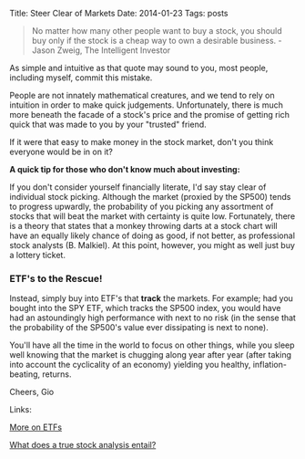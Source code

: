 Title: Steer Clear of Markets
Date: 2014-01-23
Tags: posts

> No matter how many other people want to buy a stock, you should buy only if the stock is a cheap way to own a desirable business. - Jason Zweig, The Intelligent Investor

As simple and intuitive as that quote may sound to you, most people, including myself, commit this mistake.

People are not innately mathematical creatures, and we tend to rely on intuition in order to make quick judgements. Unfortunately, there is much more beneath the facade of a stock's price and the promise of getting rich quick that was made to you by your "trusted" friend.

If it were that easy to make money in the stock market, don't you think everyone would be in on it?

**A quick tip for those who don't know much about investing:**

If you don't consider yourself financially literate, I'd say stay clear of individual stock picking. Although the market (proxied by the SP500) tends to progress upwardly, the probability of you picking any assortment of stocks that will beat the market with certainty is quite low. Fortunately, there is a theory that states that a monkey throwing darts at a stock chart will have an equally likely chance of doing as good, if not better, as professional stock analysts (B. Malkiel). At this point, however, you might as well just buy a lottery ticket.

### ETF's to the Rescue!
Instead, simply buy into ETF's that **track** the markets. For example; had you bought into the SPY ETF, which tracks the SP500 index, you would have had an astoundingly high performance with next to no risk (in the sense that the probability of the SP500's value ever dissipating is next to none).

You'll have all the time in the world to focus on other things, while you sleep well knowing that the market is chugging along year after year (after taking into account the cyclicality of an economy) yielding you healthy, inflation-beating, returns.

Cheers,
Gio

Links:

<a title="More on ETFs" href="http://www.wallstreetoasis.com/forums/on-the-job-with-simple-as...-my-research-process" target="_blank">More on ETFs</a>

<a title="what does a true stock analysis entail?" href="http://www.wallstreetoasis.com/forums/on-the-job-with-simple-as...-my-research-process" target="_blank">What does a true stock analysis entail?</a>
